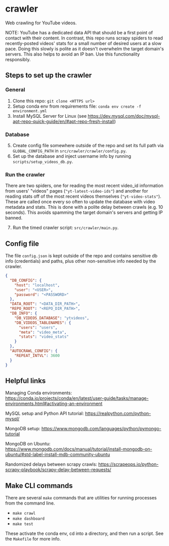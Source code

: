 # crawler

Web crawling for YouTube videos.

NOTE: YouTube has a dedicated data API that should be a first point of contact with their content. 
In contrast, this repo runs scrapy spiders to read recently-posted videos' stats for a small number of desired users 
at a slow pace. Doing this slowly is polite as it doesn't overwhelm the target domain's servers. This also helps 
to avoid an IP ban. Use this functionality responsibly.


## Steps to set up the crawler

### General

1. Clone this repo: `git clone <HTTPS url>`
2. Setup conda env from requirements file: `conda env create -f environment.yml`
3. Install MySQL Server for Linux (see https://dev.mysql.com/doc/mysql-apt-repo-quick-guide/en/#apt-repo-fresh-install)

### Database 

5. Create config file somewhere outside of the repo and set its full path via `GLOBAL_CONFIG_PATH` in `src/crawler/crawler/config.py`.
6. Set up the database and inject username info by running `scripts/setup_videos_db.py`.

### Run the crawler

There are two spiders, one for reading the most recent video_id information from users' "videos" pages 
(`"yt-latest-video-ids"`) and another for reading stats off of the most recent videos themselves (`"yt-video-stats"`).
These are called once every so often to update the database with video metadata and stats. This is done with a polite
delay between crawls (e.g. 10 seconds). This avoids spamming the target domain's servers and getting IP banned.

7. Run the timed crawler script: `src/crawler/main.py`.


## Config file

The file `config.json` is kept outside of the repo and contains sensitive db info (credentials) and paths, 
plus other non-sensitive info needed by the crawler.

```json
{
  "DB_CONFIG": {
    "host": "localhost",
    "user": "<USER>",
    "password": "<PASSWORD>"
  },
  "DATA_ROOT": "<DATA_DIR_PATH>",
  "REPO_ROOT": "<REPO_DIR_PATH>",
  "DB_INFO": {
    "DB_VIDEOS_DATABASE": "ytvideos",
    "DB_VIDEOS_TABLENAMES": {
      "users": "users",
      "meta": "video_meta",
      "stats": "video_stats"
    }
  },
  "AUTOCRAWL_CONFIG": {
    "REPEAT_INTVL": 3600
  }
}
```


## Helpful links

Managing Conda environments: https://conda.io/projects/conda/en/latest/user-guide/tasks/manage-environments.html#activating-an-environment

MySQL setup and Python API tutorial: https://realpython.com/python-mysql/

MongoDB setup: https://www.mongodb.com/languages/python/pymongo-tutorial

MongoDB on Ubuntu: https://www.mongodb.com/docs/manual/tutorial/install-mongodb-on-ubuntu/#std-label-install-mdb-community-ubuntu

Randomized delays between scrapy crawls: https://scrapeops.io/python-scrapy-playbook/scrapy-delay-between-requests/


## Make CLI commands

There are several `make` commands that are utilities for running processes from the command line.
- `make crawl`
- `make dashboard`
- `make test`

These activate the conda env, cd into a directory, and then run a script. See the `Makefile` for more info.

